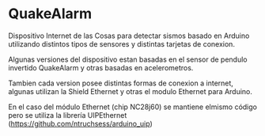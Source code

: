 # QuakeAlarm
Dispositivo Internet de las Cosas para detectar sismos basado en Arduino utilizando distintos tipos de sensores y distintas tarjetas de conexion.

Algunas versiones del dispositivo estan basadas en el sensor de pendulo invertido QuakeAlarm y otras basadas en acelerometros.

Tambien cada version posee distintas formas de conexion a internet, algunas utilizan la Shield Ethernet y otras el modulo Ethernet para Arduino.

En el caso del módulo Ethernet (chip NC28j60) se mantiene elmismo código pero se utiliza la librería UIPEthernet (https://github.com/ntruchsess/arduino_uip)

